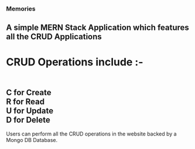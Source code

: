 ### Memories
## A simple MERN Stack Application which features all the CRUD Applications
# CRUD Operations include :- 
<br> C for Create <br> R for Read <br> U for Update <br> D for Delete
-----------
Users can perform all the CRUD operations in the website backed by a Mongo DB Database.

